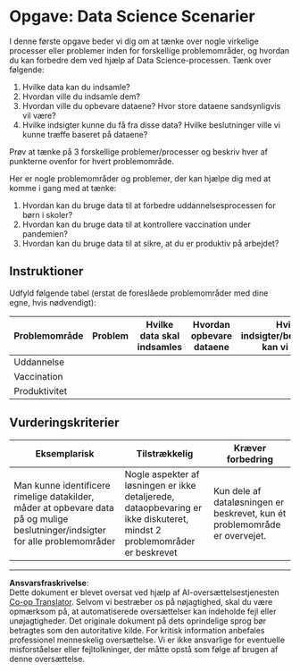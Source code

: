 <!--
CO_OP_TRANSLATOR_METADATA:
{
  "original_hash": "4e0f1773b9bee1be3b28f9fe2c71b3de",
  "translation_date": "2025-08-26T21:34:38+00:00",
  "source_file": "1-Introduction/01-defining-data-science/assignment.md",
  "language_code": "da"
}
-->
# Opgave: Data Science Scenarier

I denne første opgave beder vi dig om at tænke over nogle virkelige processer eller problemer inden for forskellige problemområder, og hvordan du kan forbedre dem ved hjælp af Data Science-processen. Tænk over følgende:

1. Hvilke data kan du indsamle?
1. Hvordan ville du indsamle dem?
1. Hvordan ville du opbevare dataene? Hvor store dataene sandsynligvis vil være?
1. Hvilke indsigter kunne du få fra disse data? Hvilke beslutninger ville vi kunne træffe baseret på dataene?

Prøv at tænke på 3 forskellige problemer/processer og beskriv hver af punkterne ovenfor for hvert problemområde.

Her er nogle problemområder og problemer, der kan hjælpe dig med at komme i gang med at tænke:

1. Hvordan kan du bruge data til at forbedre uddannelsesprocessen for børn i skoler?
1. Hvordan kan du bruge data til at kontrollere vaccination under pandemien?
1. Hvordan kan du bruge data til at sikre, at du er produktiv på arbejdet?

## Instruktioner

Udfyld følgende tabel (erstat de foreslåede problemområder med dine egne, hvis nødvendigt):

| Problemområde | Problem | Hvilke data skal indsamles | Hvordan opbevare dataene | Hvilke indsigter/beslutninger kan vi træffe | 
|---------------|---------|---------------------------|--------------------------|--------------------------------------------|
| Uddannelse    |         |                           |                          |                                            |
| Vaccination   |         |                           |                          |                                            |
| Produktivitet |         |                           |                          |                                            |

## Vurderingskriterier

Eksemplarisk | Tilstrækkelig | Kræver forbedring
--- | --- | -- |
Man kunne identificere rimelige datakilder, måder at opbevare data på og mulige beslutninger/indsigter for alle problemområder | Nogle aspekter af løsningen er ikke detaljerede, dataopbevaring er ikke diskuteret, mindst 2 problemområder er beskrevet | Kun dele af dataløsningen er beskrevet, kun ét problemområde er overvejet.

---

**Ansvarsfraskrivelse**:  
Dette dokument er blevet oversat ved hjælp af AI-oversættelsestjenesten [Co-op Translator](https://github.com/Azure/co-op-translator). Selvom vi bestræber os på nøjagtighed, skal du være opmærksom på, at automatiserede oversættelser kan indeholde fejl eller unøjagtigheder. Det originale dokument på dets oprindelige sprog bør betragtes som den autoritative kilde. For kritisk information anbefales professionel menneskelig oversættelse. Vi er ikke ansvarlige for eventuelle misforståelser eller fejltolkninger, der måtte opstå som følge af brugen af denne oversættelse.